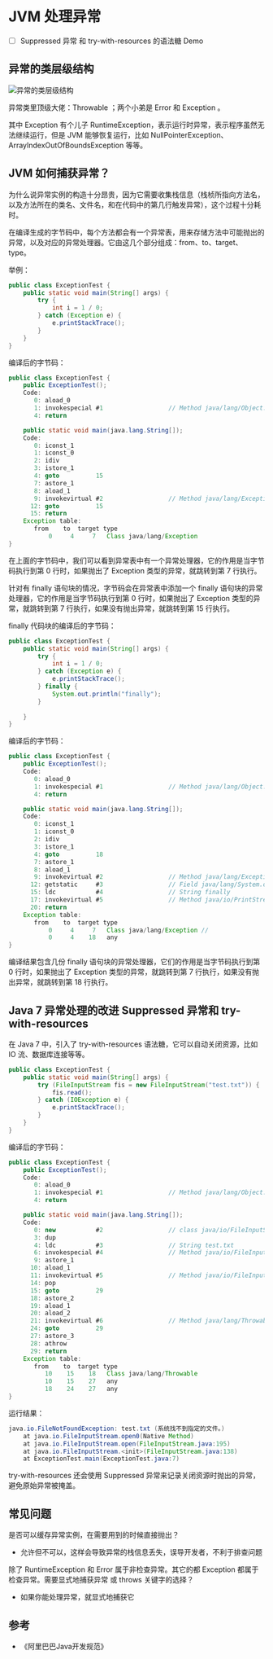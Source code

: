 # JVM 处理异常

-[ ] Suppressed 异常 和 try-with-resources 的语法糖 Demo

## 异常的类层级结构

![异常的类层级结构](https://raw.githubusercontent.com/zhongmingwu/java-learning-examples/master/images/exception-class-hierarchy.png)

异常类里顶级大佬：Throwable ；两个小弟是 Error 和 Exception 。

其中 Exception 有个儿子 RuntimeException，表示运行时异常，表示程序虽然无法继续运行，但是 JVM 能够恢复运行，比如 NullPointerException、ArrayIndexOutOfBoundsException 等等。

## JVM 如何捕获异常？

为什么说异常实例的构造十分昂贵，因为它需要收集栈信息（栈桢所指向方法名，以及方法所在的类名、文件名，和在代码中的第几行触发异常），这个过程十分耗时。

在编译生成的字节码中，每个方法都会有一个异常表，用来存储方法中可能抛出的异常，以及对应的异常处理器。它由这几个部分组成：from、to、target、type。

举例：

```java
public class ExceptionTest {
    public static void main(String[] args) {
        try {
            int i = 1 / 0;
        } catch (Exception e) {
            e.printStackTrace();
        }
    }
}
```

编译后的字节码：

```java
public class ExceptionTest {
    public ExceptionTest();
    Code:
       0: aload_0
       1: invokespecial #1                  // Method java/lang/Object."<init>":()V
       4: return

    public static void main(java.lang.String[]);
    Code:
       0: iconst_1
       1: iconst_0
       2: idiv
       3: istore_1
       4: goto          15
       7: astore_1
       8: aload_1
       9: invokevirtual #2                  // Method java/lang/Exception.printStackTrace:()V
      12: goto          15
      15: return
    Exception table:
       from    to  target type
           0     4     7   Class java/lang/Exception
}
```

在上面的字节码中，我们可以看到异常表中有一个异常处理器，它的作用是当字节码执行到第 0 行时，如果抛出了 Exception 类型的异常，就跳转到第 7 行执行。

针对有 finally 语句块的情况，字节码会在异常表中添加一个 finally 语句块的异常处理器，它的作用是当字节码执行到第 0 行时，如果抛出了 Exception 类型的异常，就跳转到第 7 行执行，如果没有抛出异常，就跳转到第 15 行执行。

finally 代码块的编译后的字节码：

```java
public class ExceptionTest {
    public static void main(String[] args) {
        try {
            int i = 1 / 0;
        } catch (Exception e) {
            e.printStackTrace();
        } finally {
            System.out.println("finally");
        }
        
    }
}
```

编译后的字节码：

```java
public class ExceptionTest {
    public ExceptionTest();
    Code:
       0: aload_0
       1: invokespecial #1                  // Method java/lang/Object."<init>":()V
       4: return

    public static void main(java.lang.String[]);
    Code:
       0: iconst_1
       1: iconst_0
       2: idiv
       3: istore_1
       4: goto          18
       7: astore_1
       8: aload_1
       9: invokevirtual #2                  // Method java/lang/Exception.printStackTrace:()V
      12: getstatic     #3                  // Field java/lang/System.out:Ljava/io/PrintStream;
      15: ldc           #4                  // String finally
      17: invokevirtual #5                  // Method java/io/PrintStream.println:(Ljava/lang/String;)V
      20: return
    Exception table:
       from    to  target type
           0     4     7   Class java/lang/Exception // 
           0     4    18   any
}
```

编译结果包含几份 finally 语句块的异常处理器，它们的作用是当字节码执行到第 0 行时，如果抛出了 Exception 类型的异常，就跳转到第 7 行执行，如果没有抛出异常，就跳转到第 18 行执行。

## Java 7 异常处理的改进 Suppressed 异常和 try-with-resources

在 Java 7 中，引入了 try-with-resources 语法糖，它可以自动关闭资源，比如 IO 流、数据库连接等等。

```java
public class ExceptionTest {
    public static void main(String[] args) {
        try (FileInputStream fis = new FileInputStream("test.txt")) {
            fis.read();
        } catch (IOException e) {
            e.printStackTrace();
        }
    }
}
```

编译后的字节码：

```java
public class ExceptionTest {
    public ExceptionTest();
    Code:
       0: aload_0
       1: invokespecial #1                  // Method java/lang/Object."<init>":()V
       4: return

    public static void main(java.lang.String[]);
    Code:
       0: new           #2                  // class java/io/FileInputStream
       3: dup
       4: ldc           #3                  // String test.txt
       6: invokespecial #4                  // Method java/io/FileInputStream."<init>":(Ljava/lang/String;)V
       9: astore_1
      10: aload_1
      11: invokevirtual #5                  // Method java/io/FileInputStream.read:()I
      14: pop
      15: goto          29
      18: astore_2
      19: aload_1
      20: aload_2
      21: invokevirtual #6                  // Method java/lang/Throwable.addSuppressed:(Ljava/lang/Throwable;)V
      24: goto          29
      27: astore_3
      28: athrow
      29: return
    Exception table:
       from    to  target type
          10    15    18   Class java/lang/Throwable
          10    15    27   any
          18    24    27   any
}
```

运行结果：

```java
java.io.FileNotFoundException: test.txt (系统找不到指定的文件。)
    at java.io.FileInputStream.open0(Native Method)
    at java.io.FileInputStream.open(FileInputStream.java:195)
    at java.io.FileInputStream.<init>(FileInputStream.java:138)
    at ExceptionTest.main(ExceptionTest.java:7)
```

try-with-resources 还会使用 Suppressed 异常来记录关闭资源时抛出的异常，避免原始异常被掩盖。

## 常见问题

是否可以缓存异常实例，在需要用到的时候直接抛出？

- 允许但不可以，这样会导致异常的栈信息丢失，误导开发者，不利于排查问题

除了 RuntimeException 和 Error 属于非检查异常。其它的都 Exception 都属于检查异常。需要显式地捕获异常 或 throws 关键字的选择？

- 如果你能处理异常，就显式地捕获它

## 参考

- 《阿里巴巴Java开发规范》

